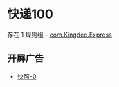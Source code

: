 # 快递100

存在 1 规则组 - [com.Kingdee.Express](/src/apps/com.Kingdee.Express.ts)

## 开屏广告

- [快照-0](https://i.gkd.li/import/12775998)

